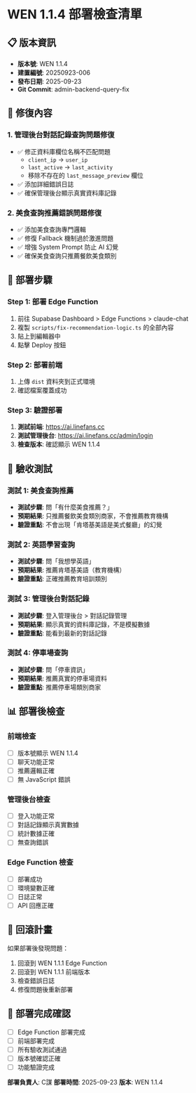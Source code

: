 # WEN 1.1.4 部署檢查清單

## 📋 版本資訊
- **版本號**: WEN 1.1.4
- **建置編號**: 20250923-006
- **發布日期**: 2025-09-23
- **Git Commit**: admin-backend-query-fix

## 🔧 修復內容

### 1. 管理後台對話記錄查詢問題修復
- ✅ 修正資料庫欄位名稱不匹配問題
  - `client_ip` → `user_ip`
  - `last_active` → `last_activity`
  - 移除不存在的 `last_message_preview` 欄位
- ✅ 添加詳細錯誤日誌
- ✅ 確保管理後台顯示真實資料庫記錄

### 2. 美食查詢推薦錯誤問題修復
- ✅ 添加美食查詢專門邏輯
- ✅ 修復 Fallback 機制過於激進問題
- ✅ 增強 System Prompt 防止 AI 幻覺
- ✅ 確保美食查詢只推薦餐飲美食類別

## 🚀 部署步驟

### Step 1: 部署 Edge Function
1. 前往 Supabase Dashboard > Edge Functions > claude-chat
2. 複製 `scripts/fix-recommendation-logic.ts` 的全部內容
3. 貼上到編輯器中
4. 點擊 Deploy 按鈕

### Step 2: 部署前端
1. 上傳 `dist` 資料夾到正式環境
2. 確認檔案覆蓋成功

### Step 3: 驗證部署
1. **測試前端**: https://ai.linefans.cc
2. **測試管理後台**: https://ai.linefans.cc/admin/login
3. **檢查版本**: 確認顯示 WEN 1.1.4

## 🧪 驗收測試

### 測試 1: 美食查詢推薦
- **測試步驟**: 問「有什麼美食推薦？」
- **預期結果**: 只推薦餐飲美食類別商家，不會推薦教育機構
- **驗證重點**: 不會出現「肯塔基美語是美式餐廳」的幻覺

### 測試 2: 英語學習查詢
- **測試步驟**: 問「我想學英語」
- **預期結果**: 推薦肯塔基美語（教育機構）
- **驗證重點**: 正確推薦教育培訓類別

### 測試 3: 管理後台對話記錄
- **測試步驟**: 登入管理後台 > 對話記錄管理
- **預期結果**: 顯示真實的資料庫記錄，不是模擬數據
- **驗證重點**: 能看到最新的對話記錄

### 測試 4: 停車場查詢
- **測試步驟**: 問「停車資訊」
- **預期結果**: 推薦真實的停車場資料
- **驗證重點**: 推薦停車場類別商家

## 📊 部署後檢查

### 前端檢查
- [ ] 版本號顯示 WEN 1.1.4
- [ ] 聊天功能正常
- [ ] 推薦邏輯正確
- [ ] 無 JavaScript 錯誤

### 管理後台檢查
- [ ] 登入功能正常
- [ ] 對話記錄顯示真實數據
- [ ] 統計數據正確
- [ ] 無查詢錯誤

### Edge Function 檢查
- [ ] 部署成功
- [ ] 環境變數正確
- [ ] 日誌正常
- [ ] API 回應正確

## 🚨 回滾計畫

如果部署後發現問題：
1. 回滾到 WEN 1.1.1 Edge Function
2. 回滾到 WEN 1.1.1 前端版本
3. 檢查錯誤日誌
4. 修復問題後重新部署

## 📝 部署完成確認

- [ ] Edge Function 部署完成
- [ ] 前端部署完成
- [ ] 所有驗收測試通過
- [ ] 版本號確認正確
- [ ] 功能驗證完成

**部署負責人**: C謀
**部署時間**: 2025-09-23
**版本**: WEN 1.1.4
